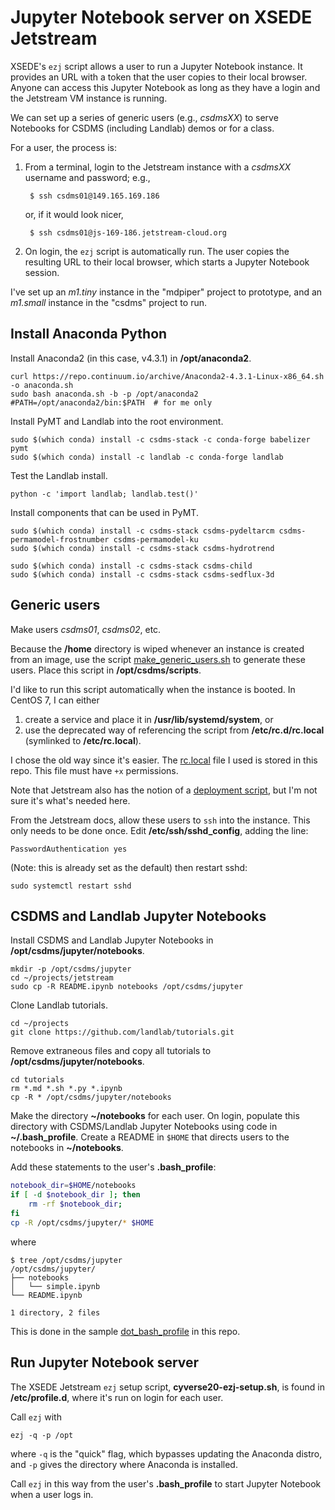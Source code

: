 # Jupyter Notebook server on XSEDE Jetstream

XSEDE's `ezj` script allows a user to run a Jupyter Notebook instance.
It provides an URL with a token
that the user copies to their local browser.
Anyone can access this Jupyter Notebook
as long as they have a login
and the Jetstream VM instance is running.

We can set up a series of generic users
(e.g., *csdmsXX*)
to serve Notebooks for CSDMS (including Landlab) demos or for a class.

For a user, the process is:

1. From a terminal, login to the Jetstream instance with a *csdmsXX*
   username and password; e.g.,

        $ ssh csdms01@149.165.169.186

   or, if it would look nicer,

        $ ssh csdms01@js-169-186.jetstream-cloud.org

1. On login, the `ezj` script is automatically run. The user copies
   the resulting URL to their local browser, which starts a Jupyter
   Notebook session.

I've set up an *m1.tiny* instance in the "mdpiper" project to prototype,
and an *m1.small* instance in the "csdms" project to run.


## Install Anaconda Python

Install Anaconda2 (in this case, v4.3.1) in **/opt/anaconda2**.

    curl https://repo.continuum.io/archive/Anaconda2-4.3.1-Linux-x86_64.sh -o anaconda.sh
    sudo bash anaconda.sh -b -p /opt/anaconda2
    #PATH=/opt/anaconda2/bin:$PATH  # for me only

Install PyMT and Landlab into the root environment.

	sudo $(which conda) install -c csdms-stack -c conda-forge babelizer pymt
    sudo $(which conda) install -c landlab -c conda-forge landlab

Test the Landlab install.

    python -c 'import landlab; landlab.test()'

Install components that can be used in PyMT.

    sudo $(which conda) install -c csdms-stack csdms-pydeltarcm csdms-permamodel-frostnumber csdms-permamodel-ku
    sudo $(which conda) install -c csdms-stack csdms-hydrotrend

    sudo $(which conda) install -c csdms-stack csdms-child
    sudo $(which conda) install -c csdms-stack csdms-sedflux-3d


## Generic users

Make users *csdms01*, *csdms02*, etc.

Because the **/home** directory is wiped whenever
an instance is created from an image,
use the script [make_generic_users.sh](./make_generic_users.sh)
to generate these users.
Place this script in **/opt/csdms/scripts**.

I'd like to run this script automatically when the instance is booted.
In CentOS 7, I can either

1. create a service and place it in **/usr/lib/systemd/system**, or
1. use the deprecated way of referencing the script from
**/etc/rc.d/rc.local** (symlinked to **/etc/rc.local**).

I chose the old way since it's easier.
The [rc.local](./rc.local) file I used is stored in this repo.
This file must have `+x` permissions.

Note that Jetstream also has the notion of a
[deployment script](https://portal.xsede.org/jetstream#vmcust:request-bootscripts),
but I'm not sure it's what's needed here.

From the Jetstream docs,
allow these users to `ssh` into the instance.
This only needs to be done once.
Edit **/etc/ssh/sshd_config**, adding the line:

    PasswordAuthentication yes

(Note: this is already set as the default)
then restart sshd:

    sudo systemctl restart sshd


## CSDMS and Landlab Jupyter Notebooks

Install CSDMS and Landlab Jupyter Notebooks
in **/opt/csdms/jupyter/notebooks**.

    mkdir -p /opt/csdms/jupyter
    cd ~/projects/jetstream
	sudo cp -R README.ipynb notebooks /opt/csdms/jupyter

Clone Landlab tutorials.

    cd ~/projects
    git clone https://github.com/landlab/tutorials.git

Remove extraneous files and copy all tutorials
to **/opt/csdms/jupyter/notebooks**.

    cd tutorials
	rm *.md *.sh *.py *.ipynb
	cp -R * /opt/csdms/jupyter/notebooks

Make the directory **~/notebooks** for each user.
On login,
populate this directory with CSDMS/Landlab Jupyter Notebooks
using code in **~/.bash_profile**.
Create a README in `$HOME`
that directs users to the notebooks in **~/notebooks**.

Add these statements to the user's **.bash_profile**:

```bash
notebook_dir=$HOME/notebooks
if [ -d $notebook_dir ]; then
    rm -rf $notebook_dir;
fi
cp -R /opt/csdms/jupyter/* $HOME
```
where
```
$ tree /opt/csdms/jupyter
/opt/csdms/jupyter/
├── notebooks
│   └── simple.ipynb
└── README.ipynb

1 directory, 2 files
```

This is done in the sample [dot_bash_profile](./dot_bash_profile)
in this repo.


## Run Jupyter Notebook server

The XSEDE Jetstream `ezj` setup script,
**cyverse20-ezj-setup.sh**,
is found in **/etc/profile.d**,
where it's run on login for each user.

Call `ezj` with

    ezj -q -p /opt

where `-q` is the "quick" flag,
which bypasses updating the Anaconda distro,
and `-p` gives the directory where Anaconda is installed.

Call `ezj` in this way from the user's **.bash_profile**
to start Jupyter Notebook when a user logs in.
